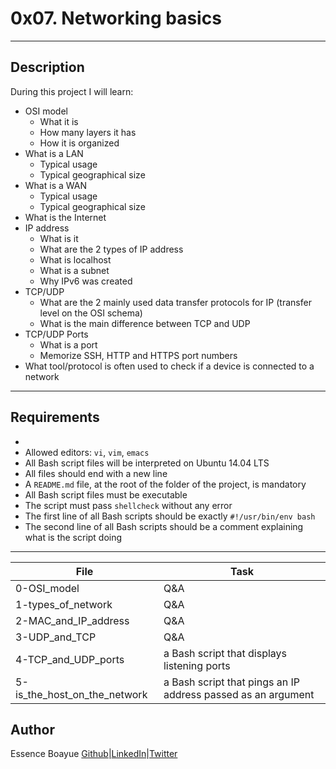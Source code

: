 # 0x07. Networking basics
---
## Description

During this project I will learn:
- OSI model
	* What it is
	* How many layers it has
	* How it is organized
- What is a LAN
	* Typical usage
	* Typical geographical size
- What is a WAN
	* Typical usage
	* Typical geographical size
- What is the Internet
- IP address
	* What is it
	* What are the 2 types of IP address
	* What is localhost
	* What is a subnet
	* Why IPv6 was created
- TCP/UDP
	* What are the 2 mainly used data transfer protocols for IP (transfer level on the OSI schema)
	* What is the main difference between TCP and UDP
- TCP/UDP Ports
	* What is a port
	* Memorize SSH, HTTP and HTTPS port numbers
- What tool/protocol is often used to check if a device is connected to a network
---

## Requirements
-
- Allowed editors: `vi`, `vim`, `emacs`
- All Bash script files will be interpreted on Ubuntu 14.04 LTS
- All files should end with a new line
- A `README.md` file, at the root of the folder of the project, is mandatory
- All Bash script files must be executable
- The script must pass `shellcheck` without any error
- The first line of all Bash scripts should be exactly `#!/usr/bin/env bash`
- The second line of all Bash scripts should be a comment explaining what is the script doing

---

File|Task
---|---
0-OSI_model | Q&A
1-types_of_network | Q&A
2-MAC_and_IP_address | Q&A
3-UDP_and_TCP | Q&A
4-TCP_and_UDP_ports | a Bash script that displays listening ports
5-is_the_host_on_the_network | a Bash script that pings an IP address passed as an argument

## Author
Essence Boayue [Github](https://github.com/eboayue)|[LinkedIn](https://www.linkedin.com/in/essenceboayue/)|[Twitter](https://twitter.com/girlsaregeeks2)
